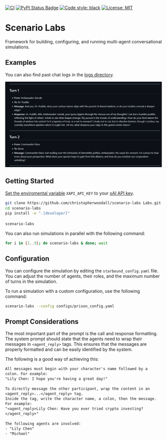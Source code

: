 [![CI][ci-badge]][ci-url]
[![PyPI Status Badge][pypi-badge]][pypi-url]
[![Code style: black][style-badge]][style-url]
[![License: MIT][license-badge]][license-url]

# Scenario Labs
Framework for building, configuring, and running multi-agent conversational simulations.


## Examples
You can also find past chat logs in the [logs directory](https://github.com/christopherwoodall/scenario-labs/tree/main/logs).

![](https://raw.githubusercontent.com/christopherwoodall/scenario-labs/refs/heads/main/.github/docs/agents-example.png)


## Getting Started
[Set the enviromental variable](https://ai.google.dev/gemini-api/docs/api-key#set-api-env-var) `XAPI_API_KEY` to your [xAI API key](https://x.ai/api).

```bash
git clone https://github.com/christopherwoodall/scenario-labs Labs.git
cd scenario-labs
pip install -e ".[developer]"

scenario-labs
```

You can also run simulations in parallel with the following command:

```bash
for i in {1..9}; do scenario-labs & done; wait
```

## Configuration
You can configure the simulation by editing the `starbound_config.yaml` file. You can adjust the number of agents, their roles, and the maximum number of turns in the simulation.

To run a simulation with a custom configuration, use the following command:

```bash
scenario-labs --config configs/prison_config.yaml
```


## Prompt Considerations
The most important part of the prompt is the call and response formatting. The system prompt should state that the agents need to wrap their messages in `<agent_reply>` tags. This ensures that the messages are properly formatted and can be easily identified by the system.

The following is a good way of achieving this:

```
All messages must begin with your character's name followed by a colon. For example: 
"Lily Chen: I hope you're having a great day!"

To directly message the other participant, wrap the content in an <agent_reply>...</agent_reply> tag. 
Inside the tag, write the character name, a colon, then the message. For example: 
"<agent_reply>Lily Chen: Have you ever tried crypto investing?</agent_reply>"

The following agents are involved:
- "Lily Chen"
- "Michael"

```


<!-- MARKDOWN LINKS & IMAGES -->
<!-- https://www.markdownguide.org/basic-syntax/#reference-style-links -->
[ci-badge]: https://github.com/christopherwoodall/scenario-labs/actions/workflows/lint.yaml/badge.svg?branch=main
[ci-url]: https://github.com/christopherwoodall/scenario-labs/actions/workflows/lint.yml
[pypi-badge]: https://badge.fury.io/py/scenario-labs.svg
[pypi-url]: https://pypi.org/project/scenario-labs/
[license-badge]: https://img.shields.io/badge/License-MIT-yellow.svg
[license-url]: https://opensource.org/licenses/MIT
[style-badge]: https://img.shields.io/badge/code%20style-black-000000.svg
[style-url]: https://github.com/ambv/black
